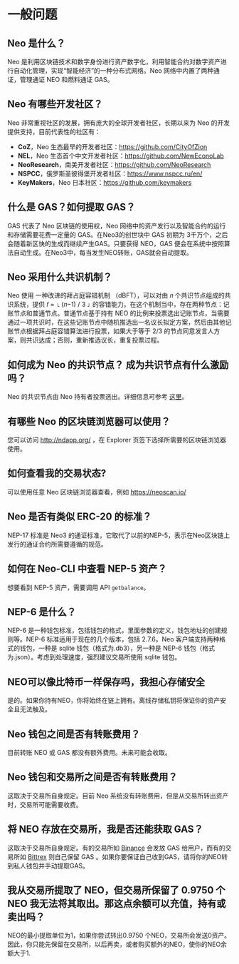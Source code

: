 # 一般问题

## Neo 是什么？

Neo 是利用区块链技术和数字身份进行资产数字化，利用智能合约对数字资产进行自动化管理，实现“智能经济”的一种分布式网络。Neo 网络中内置了两种通证，管理通证 NEO 和燃料通证 GAS。

## Neo 有哪些开发社区？

Neo 非常重视社区的发展，拥有庞大的全球开发者社区，长期以来为 Neo 的开发提供支持，目前代表性的社区有：

- **CoZ**，Neo 生态最早的开发者社区：https://github.com/CityOfZion
- **NEL**，Neo 生态首个中文开发者社区：https://github.com/NewEconoLab
- **NeoResearch**，南美开发者社区：https://github.com/NeoResearch
- **NSPCC**，俄罗斯圣彼得堡开发者社区：https://www.nspcc.ru/en/
- **KeyMakers**，Neo 日本社区：https://github.com/keymakers

## 什么是 GAS？如何提取 GAS？

GAS 代表了 Neo 区块链的使用权，Neo 网络中的资产发行以及智能合约的运行和存储需要花费一定量的 GAS。在Neo3的创世块中 GAS 初期为 3千万个，之后会随着新区快的生成而继续产生GAS。只要获得 NEO，GAS 便会在系统中按照算法自动生成。在Neo3中，每当发生NEO转账，GAS就会自动提取。

## Neo 采用什么共识机制？

Neo 使用 一种改进的拜占庭容错机制 （dBFT），可以对由 𝑛 个共识节点组成的共识系统，提供 𝑓 = ⌊ (𝑛−1) / 3 ⌋ 的容错能力。在这个机制当中，存在两种节点：记账节点和普通节点。普通节点基于持有 NEO 的比例来投票选出记账节点，当需要通过一项共识时，在这些记账节点中随机推选出一名议长拟定方案，然后由其他记账节点根据拜占庭容错算法进行投票，如果大于等于 2/3 的节点同意发言人方案，则共识达成；否则，重新推选议长，重复投票过程。

## 如何成为 Neo 的共识节点？ 成为共识节点有什么激励吗？

Neo 的共识节点由 Neo 持有者投票选出。详细信息可参考 [这里](https://neo-ngd.github.io/reference/如何成为NEO共识节点.html)。

## 有哪些 Neo 的区块链浏览器可以使用？

您可以访问 http://ndapp.org/ ，在 Explorer 页签下选择所需要的区块链浏览器使用。

## 如何查看我的交易状态?

可以使用任意 Neo 区块链浏览器查看，例如 <https://neoscan.io/>

## Neo 是否有类似 ERC-20 的标准？

NEP-17 标准是 Neo3 的通证标准，它取代了以前的NEP-5，表示在Neo区块链上发行的通证合约所需要遵循的规范。

## 如何在 Neo-CLI 中查看 NEP-5 资产？

想要看到 NEP-5 资产，需要调用 API `getbalance`。

## NEP-6 是什么？

NEP-6 是一种钱包标准，包括钱包的格式，里面参数的定义，钱包地址的创建规则等。NEP-6 标准适用于现在的几个版本，包括 2.7.6。Neo 客户端支持两种格式的钱包，一种是 sqlite 钱包（格式为.db3），另一种是 NEP-6 钱包（格式为.json）。考虑到处理速度，强烈建议交易所使用 sqlite 钱包。

## NEO可以像比特币一样保存吗，我担心存储安全

是的。如果你持有NEO，你将始终在链上拥有。离线存储私钥将保证你的资产安全且无法触及。

## Neo 钱包之间是否有转账费用？

目前转账 NEO 或 GAS 都没有额外费用。未来可能会收取。

## Neo 钱包和交易所之间是否有转账费用？

这取决于交易所自身规定。目前 Neo 系统没有转账费用，但是从交易所转出资产时，交易所可能需要收费。

## 将 NEO 存放在交易所，我是否还能获取 GAS？

这取决于交易所自身规定。有的交易所如 [Binance](https://www.binance.com/) 会发放 GAS 给用户，而有的交易所如 [Bittrex](https://www.bittrex.com/) 则自己保留 GAS 。如果你要保证自己收到GAS，请将你的NEO转到私人钱包并手动提取GAS。

## 我从交易所提取了 NEO，但交易所保留了 0.9750 个 NEO 我无法将其取出。那这点余额可以充值，持有或卖出吗？ 

NEO的最小提取单位为1，如果你尝试转出0.9750 个NEO，交易所会发送0资产。因此，你只能先保留在交易所，以后再卖，或者购买额外的NEO，使你的NEO余额大于1.


